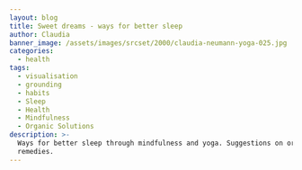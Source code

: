 ```yaml
---
layout: blog
title: Sweet dreams - ways for better sleep
author: Claudia
banner_image: /assets/images/srcset/2000/claudia-neumann-yoga-025.jpg
categories:
  - health
tags:
  - visualisation
  - grounding
  - habits
  - Sleep
  - Health
  - Mindfulness
  - Organic Solutions
description: >-
  Ways for better sleep through mindfulness and yoga. Suggestions on organic
  remedies.
---
```


